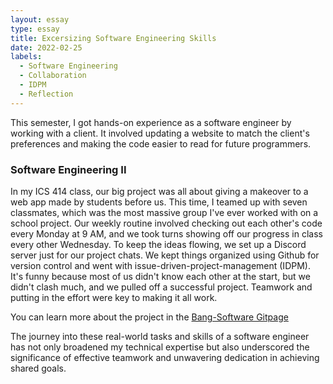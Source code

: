 ```yaml
---
layout: essay
type: essay
title: Excersizing Software Engineering Skills
date: 2022-02-25
labels:
  - Software Engineering
  - Collaboration
  - IDPM
  - Reflection
---
```

This semester, I got hands-on experience as a software engineer by working with a client. It involved updating a website to match the client's preferences and making the code easier to read for future programmers.

### Software Engineering II
In my ICS 414 class, our big project was all about giving a makeover to a web app made by students before us. This time, I teamed up with seven classmates, which was the most massive group I've ever worked with on a school project. Our weekly routine involved checking out each other's code every Monday at 9 AM, and we took turns showing off our progress in class every other Wednesday. To keep the ideas flowing, we set up a Discord server just for our project chats. We kept things organized using Github for version control and went with issue-driven-project-management (IDPM). It's funny because most of us didn't know each other at the start, but we didn't clash much, and we pulled off a successful project. Teamwork and putting in the effort were key to making it all work.

You can learn more about the project in the <a href="https://github.com/bang-software"><i class="large github icon"></i>Bang-Software Gitpage</a>

The journey into these real-world tasks and skills of a software engineer has not only broadened my technical expertise but also underscored the significance of effective teamwork and unwavering dedication in achieving shared goals.
<br><br>
